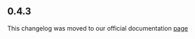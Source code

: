 ## 0.4.3

This changelog was moved to our official documentation [page](https://docs.tryrook.io/docs/category/sdks)
